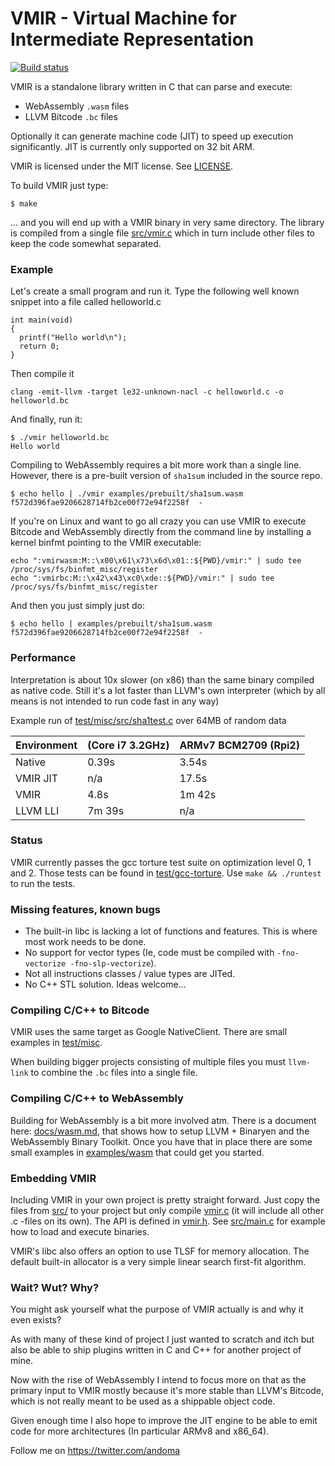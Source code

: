 # VMIR - Virtual Machine for Intermediate Representation

[![Build status](https://doozer.io/badge/andoma/vmir/buildstatus/master)](https://doozer.io/user/andoma/vmir)

VMIR is a standalone library written in C that can parse and execute:

* WebAssembly `.wasm` files
* LLVM Bitcode `.bc` files

Optionally it can generate machine code (JIT) to speed up execution significantly. JIT is currently only supported on 32 bit ARM.

VMIR is licensed under the MIT license. See [LICENSE](LICENSE).

To build VMIR just type:
```
$ make
```
... and you will end up with a VMIR binary in very same directory.
The library is compiled from a single file [src/vmir.c](src/vmir.c) which in turn include other files to keep the code somewhat separated.


### Example

Let's create a small program and run it. Type the following well known snippet into a file called helloworld.c
```
int main(void)
{
  printf("Hello world\n");
  return 0;
}
```
Then compile it
```
clang -emit-llvm -target le32-unknown-nacl -c helloworld.c -o helloworld.bc
```
And finally, run it:
```
$ ./vmir helloworld.bc
Hello world
```

Compiling to WebAssembly requires a bit more work than a single line. However,
there is a pre-built version of `sha1sum` included in the source repo.

````
$ echo hello | ./vmir examples/prebuilt/sha1sum.wasm
f572d396fae9206628714fb2ce00f72e94f2258f  -
````


If you're on Linux and want to go all crazy you can use VMIR to execute Bitcode
and WebAssembly directly from the command line by installing a kernel binfmt pointing to the VMIR executable:

```
echo ":vmirwasm:M::\x00\x61\x73\x6d\x01::${PWD}/vmir:" | sudo tee /proc/sys/fs/binfmt_misc/register
echo ":vmirbc:M::\x42\x43\xc0\xde::${PWD}/vmir:" | sudo tee /proc/sys/fs/binfmt_misc/register
```

And then you just simply just do:

```
$ echo hello | examples/prebuilt/sha1sum.wasm
f572d396fae9206628714fb2ce00f72e94f2258f  -
```

### Performance

Interpretation is about 10x slower (on x86) than the same binary compiled as native code. Still it's a lot faster than LLVM's own interpreter (which by all means is not intended to run code fast in any way)

Example run of [test/misc/src/sha1test.c](test/misc/src/sha1test.c)  over 64MB of random data

Environment | (Core i7 3.2GHz) | ARMv7 BCM2709 (Rpi2)
--- | --- | ---
Native | 0.39s | 3.54s
VMIR JIT | n/a | 17.5s
VMIR | 4.8s | 1m 42s
LLVM LLI | 7m 39s | n/a


### Status

VMIR currently passes the gcc torture test suite on optimization level 0, 1 and 2. Those tests can be found in [test/gcc-torture](test/gcc-torture). Use `make && ./runtest` to run the tests.


### Missing features, known bugs

* The built-in libc is lacking a lot of functions and features. This is where most work needs to be done.
* No support for vector types (Ie, code must be compiled with `-fno-vectorize -fno-slp-vectorize`).
* Not all instructions classes / value types are JITed.
* No C++ STL solution. Ideas welcome...


### Compiling C/C++ to Bitcode

VMIR uses the same target as Google NativeClient. There are small examples in [test/misc](test/misc).

When building bigger projects consisting of multiple files you must `llvm-link` to combine the `.bc` files into a single file.

### Compiling C/C++ to WebAssembly

Building for WebAssembly is a bit more involved atm. There is a document here: [docs/wasm.md](docs/wasm.md), that shows how to setup LLVM + Binaryen and the WebAssembly Binary Toolkit. Once you have that in place there are some small examples in [examples/wasm](examples/wasm) that could get you started.

### Embedding VMIR

Including VMIR in your own project is pretty straight forward. Just copy the files from [src/](src/) to your project but only compile [vmir.c](src/vmir.c) (it will include all other .c -files on its own). The API is defined in [vmir.h](src/vmir.h). See [src/main.c](src/main.c) for example how to load and execute binaries.

VMIR's libc also offers an option to use TLSF for memory allocation. The default built-in allocator is a very simple linear search first-fit algorithm.

### Wait? Wut? Why?

You might ask yourself what the purpose of VMIR actually is and why it
even exists?

As with many of these kind of project I just wanted to scratch and itch but
also be able to ship plugins written in C and C++ for another project of mine.

Now with the rise of WebAssembly I intend to focus more on that as the primary
input to VMIR mostly because it's more stable than LLVM's Bitcode, which is
not really meant to be used as a shippable object code.

Given enough time I also hope to improve the JIT engine to be able to emit
code for more architectures (In particular ARMv8 and x86_64).

Follow me on https://twitter.com/andoma
